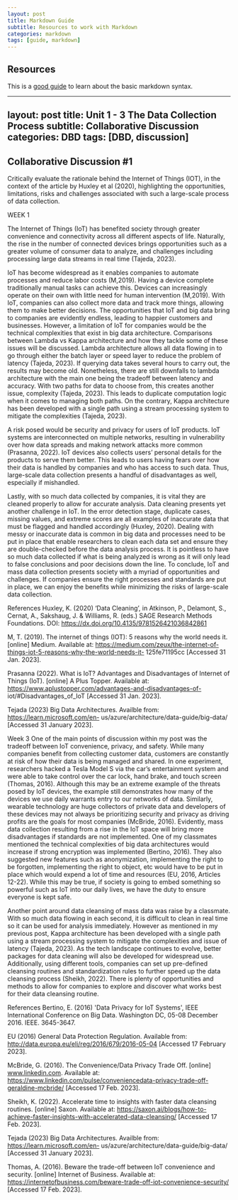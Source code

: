```yaml
---
layout: post
title: Markdown Guide
subtitle: Resources to work with Markdown
categories: markdown
tags: [guide, markdown]
---
```


## Resources

This is a [good guide](https://www.markdownguide.org/basic-syntax/) to learn about the basic markdown syntax.

---
layout: post
title: Unit 1 - 3 The Data Collection Process
subtitle: Collaborative Discussion
categories: DBD
tags: [DBD, discussion]
---

## Collaborative Discussion #1

Critically evaluate the rationale behind the Internet of Things (IOT), in the context of the article by
Huxley et al (2020), highlighting the opportunities, limitations, risks and challenges associated with
such a large-scale process of data collection.


WEEK 1

The Internet of Things (IoT) has benefited society through greater convenience and connectivity across
all different aspects of life. Naturally, the rise in the number of connected devices brings opportunities
such as a greater volume of consumer data to analyze, and challenges including processing large data
streams in real time (Tajeda, 2023).

IoT has become widespread as it enables companies to automate processes and reduce labor costs
(M,2019). Having a device complete traditionally manual tasks can achieve this. Devices can increasingly
operate on their own with little need for human intervention (M,2019). With IoT, companies can also
collect more data and track more things, allowing them to make better decisions. The opportunities that
IoT and big data bring to companies are evidently endless, leading to happier customers and businesses.
However, a limitation of IoT for companies would be the technical complexities that exist in big data
architecture. Comparisons between Lambda vs Kappa architecture and how they tackle some of these
issues will be discussed. Lambda architecture allows all data flowing in to go through either the batch
layer or speed layer to reduce the problem of latency (Tajeda, 2023). If querying data takes several
hours to carry out, the results may become old. Nonetheless, there are still downfalls to lambda
architecture with the main one being the tradeoff between latency and accuracy. With two paths for
data to choose from, this creates another issue, complexity (Tajeda, 2023). This leads to duplicate
computation logic when it comes to managing both paths. On the contrary, Kappa architecture has been
developed with a single path using a stream processing system to mitigate the complexities (Tajeda,
2023).

A risk posed would be security and privacy for users of IoT products. IoT systems are interconnected on
multiple networks, resulting in vulnerability over how data spreads and making network attacks more
common (Prasanna, 2022). IoT devices also collects users’ personal details for the products to serve
them better. This leads to users having fears over how their data is handled by companies and who has
access to such data. Thus, large-scale data collection presents a handful of disadvantages as well,
especially if mishandled.

Lastly, with so much data collected by companies, it is vital they are cleaned properly to allow for
accurate analysis. Data cleaning presents yet another challenge in IoT. In the error detection stage,
duplicate cases, missing values, and extreme scores are all examples of inaccurate data that must be
flagged and handled accordingly (Huxley, 2020). Dealing with messy or inaccurate data is common in big
data and processes need to be put in place that enable researchers to clean each data set and ensure
they are double-checked before the data analysis process. It is pointless to have so much data collected
if what is being analyzed is wrong as it will only lead to false conclusions and poor decisions down the
line.
To conclude, IoT and mass data collection presents society with a myriad of opportunities and
challenges. If companies ensure the right processes and standards are put in place, we can enjoy the
benefits while minimizing the risks of large-scale data collection.

References
Huxley, K. (2020) ‘Data Cleaning’, in Atkinson, P., Delamont, S., Cernat, A., Sakshaug, J. &amp; Williams, R.
(eds.) SAGE Research Methods Foundations. DOI: https://dx.doi.org/10.4135/9781526421036842861

M, T. (2019). The internet of things (IOT): 5 reasons why the world needs it. [online] Medium. Available
at: https://medium.com/zeux/the-internet-of-things-iot-5-reasons-why-the-world-needs-it-
125fe71195cc [Accessed 31 Jan. 2023].

Prasanna (2022). What is IoT? Advantages and Disadvantages of Internet of Things (IoT). [online] A Plus
Topper. Available at: https://www.aplustopper.com/advantages-and-disadvantages-of-
iot/#Disadvantages_of_IoT [Accessed 31 Jan. 2023].

Tejada (2023) Big Data Architectures. Availble from: https://learn.microsoft.com/en-
us/azure/architecture/data-guide/big-data/ [Accessed 31 January 2023].



Week 3
One of the main points of discussion within my post was the tradeoff between IoT convenience, privacy,
and safety. While many companies benefit from collecting customer data, customers are constantly at
risk of how their data is being managed and shared. In one experiment, researchers hacked a Tesla
Model S via the car’s entertainment system and were able to take control over the car lock, hand brake,
and touch screen (Thomas, 2016). Although this may be an extreme example of the threats posed by IoT
devices, the example still demonstrates how many of the devices we use daily warrants entry to our
networks of data. Similarly, wearable technology are huge collectors of private data and developers of
these devices may not always be prioritizing security and privacy as driving profits are the goals for most
companies (McBride, 2016). Evidently, mass data collection resulting from a rise in the IoT space will
bring more disadvantages if standards are not implemented. One of my classmates mentioned the
technical complexities of big data architectures would increase if strong encryption was implemented
(Bertino, 2016). They also suggested new features such as anonymization, implementing the right to be
forgotten, implementing the right to object, etc would have to be put in place which would expend a lot
of time and resources (EU, 2016, Articles 12-22). While this may be true, if society is going to embed
something so powerful such as IoT into our daily lives, we have the duty to ensure everyone is kept safe.

Another point around data cleansing of mass data was raise by a classmate. With so much data flowing
in each second, it is difficult to clean in real time so it can be used for analysis immediately. However as
mentioned in my previous post, Kappa architecture has been developed with a single path using a
stream processing system to mitigate the complexities and issue of latency (Tajeda, 2023). As the tech
landscape continues to evolve, better packages for data cleaning will also be developed for widespread
use. Additionally, using different tools, companies can set up pre-defined cleansing routines and
standardization rules to further speed up the data cleansing process (Sheikh, 2022). There is plenty of
opportunities and methods to allow for companies to explore and discover what works best for their
data cleansing routine.


References
Bertino, E. (2016) &#39;Data Privacy for IoT Systems&#39;, IEEE International Conference on Big Data. Washington
DC, 05-08 December 2016. IEEE. 3645-3647.

EU (2016) General Data Protection Regulation. Available from:
http://data.europa.eu/eli/reg/2016/679/2016-05-04 [Accessed 17 February 2023].

McBride, G. (2016). The Convenience/Data Privacy Trade Off. [online] www.linkedin.com. Available at:
https://www.linkedin.com/pulse/conveniencedata-privacy-trade-off-geraldine-mcbride/ [Accessed 17
Feb. 2023].

Sheikh, K. (2022). Accelerate time to insights with faster data cleansing routines. [online] Saxon.
Available at: https://saxon.ai/blogs/how-to-achieve-faster-insights-with-accelerated-data-cleansing/
[Accessed 17 Feb. 2023]. ‌

Tejada (2023) Big Data Architectures. Availble from: https://learn.microsoft.com/en-
us/azure/architecture/data-guide/big-data/ [Accessed 31 January 2023].

Thomas, A. (2016). Beware the trade-off between IoT convenience and security. [online] Internet of
Business. Available at: https://internetofbusiness.com/beware-trade-off-iot-convenience-security/
[Accessed 17 Feb. 2023].

